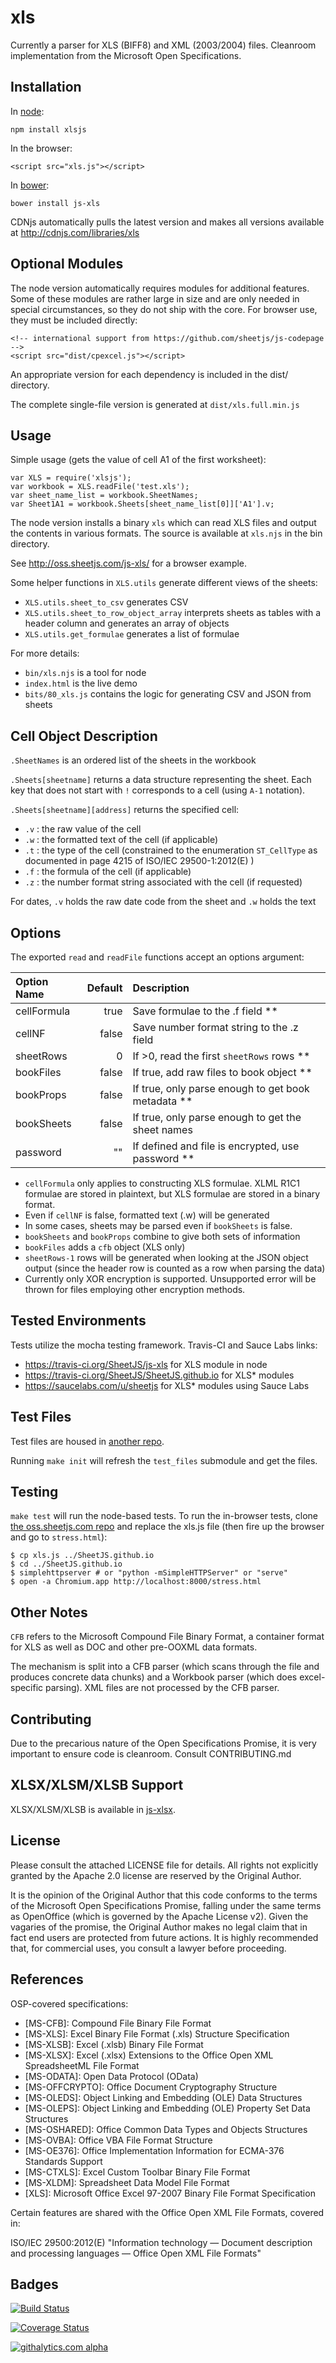 # xls

Currently a parser for XLS (BIFF8) and XML (2003/2004) files.  Cleanroom implementation from the Microsoft Open Specifications.

## Installation

In [node](https://www.npmjs.org/package/xlsjs):

    npm install xlsjs

In the browser:

    <script src="xls.js"></script>

In [bower](http://bower.io/search/?q=js-xls):

    bower install js-xls

CDNjs automatically pulls the latest version and makes all versions available at
<http://cdnjs.com/libraries/xls>

## Optional Modules

The node version automatically requires modules for additional features.  Some of these modules are rather large in size and are only needed in special circumstances, so they do not ship with the core.  For browser use, they must be included directly:

    <!-- international support from https://github.com/sheetjs/js-codepage -->
    <script src="dist/cpexcel.js"></script>

An appropriate version for each dependency is included in the dist/ directory.

The complete single-file version is generated at `dist/xls.full.min.js`

## Usage

Simple usage (gets the value of cell A1 of the first worksheet):

    var XLS = require('xlsjs');
    var workbook = XLS.readFile('test.xls');
    var sheet_name_list = workbook.SheetNames;
    var Sheet1A1 = workbook.Sheets[sheet_name_list[0]]['A1'].v;

The node version installs a binary `xls` which can read XLS files and output the contents in various formats.  The source is available at `xls.njs` in the bin directory.

See <http://oss.sheetjs.com/js-xls/> for a browser example.

Some helper functions in `XLS.utils` generate different views of the sheets:

- `XLS.utils.sheet_to_csv` generates CSV
- `XLS.utils.sheet_to_row_object_array` interprets sheets as tables with a header column and generates an array of objects
- `XLS.utils.get_formulae` generates a list of formulae

For more details:

- `bin/xls.njs` is a tool for node
- `index.html` is the live demo
- `bits/80_xls.js` contains the logic for generating CSV and JSON from sheets

## Cell Object Description

`.SheetNames` is an ordered list of the sheets in the workbook

`.Sheets[sheetname]` returns a data structure representing the sheet.  Each key
that does not start with `!` corresponds to a cell (using `A-1` notation).

`.Sheets[sheetname][address]` returns the specified cell:

- `.v` : the raw value of the cell
- `.w` : the formatted text of the cell (if applicable)
- `.t` : the type of the cell (constrained to the enumeration `ST_CellType` as documented in page 4215 of ISO/IEC 29500-1:2012(E) )
- `.f` : the formula of the cell (if applicable)
- `.z` : the number format string associated with the cell (if requested)

For dates, `.v` holds the raw date code from the sheet and `.w` holds the text

## Options

The exported `read` and `readFile` functions accept an options argument:

| Option Name | Default | Description |
| :---------- | ------: | :---------- |
| cellFormula | true    | Save formulae to the .f field ** |
| cellNF      | false   | Save number format string to the .z field |
| sheetRows   | 0       | If >0, read the first `sheetRows` rows ** |
| bookFiles   | false   | If true, add raw files to book object ** |
| bookProps   | false   | If true, only parse enough to get book metadata ** |
| bookSheets  | false   | If true, only parse enough to get the sheet names |
| password    | ""      | If defined and file is encrypted, use password ** |

- `cellFormula` only applies to constructing XLS formulae.  XLML R1C1 formulae
  are stored in plaintext, but XLS formulae are stored in a binary format.
- Even if `cellNF` is false, formatted text (.w) will be generated
- In some cases, sheets may be parsed even if `bookSheets` is false.
- `bookSheets` and `bookProps` combine to give both sets of information
- `bookFiles` adds a `cfb` object (XLS only)
- `sheetRows-1` rows will be generated when looking at the JSON object output
  (since the header row is counted as a row when parsing the data)
- Currently only XOR encryption is supported.  Unsupported error will be thrown
  for files employing other encryption methods.

## Tested Environments

Tests utilize the mocha testing framework.  Travis-CI and Sauce Labs links:

 - <https://travis-ci.org/SheetJS/js-xls> for XLS module in node
 - <https://travis-ci.org/SheetJS/SheetJS.github.io> for XLS* modules
 - <https://saucelabs.com/u/sheetjs> for XLS* modules using Sauce Labs

## Test Files

Test files are housed in [another repo](https://github.com/SheetJS/test_files).

Running `make init` will refresh the `test_files` submodule and get the files.

## Testing

`make test` will run the node-based tests.  To run the in-browser tests, clone
[the oss.sheetjs.com repo](https://github.com/SheetJS/SheetJS.github.io) and
replace the xls.js file (then fire up the browser and go to `stress.html`):

```
$ cp xls.js ../SheetJS.github.io
$ cd ../SheetJS.github.io
$ simplehttpserver # or "python -mSimpleHTTPServer" or "serve"
$ open -a Chromium.app http://localhost:8000/stress.html
```

## Other Notes

`CFB` refers to the Microsoft Compound File Binary Format, a container format for XLS as well as DOC and other pre-OOXML data formats.

The mechanism is split into a CFB parser (which scans through the file and produces concrete data chunks) and a Workbook parser (which does excel-specific parsing).  XML files are not processed by the CFB parser.

## Contributing

Due to the precarious nature of the Open Specifications Promise, it is very important to ensure code is cleanroom.  Consult CONTRIBUTING.md

## XLSX/XLSM/XLSB Support

XLSX/XLSM/XLSB is available in [js-xlsx](https://github.com/SheetJS/js-xlsx).

## License

Please consult the attached LICENSE file for details.  All rights not explicitly granted by the Apache 2.0 license are reserved by the Original Author.

It is the opinion of the Original Author that this code conforms to the terms of the Microsoft Open Specifications Promise, falling under the same terms as OpenOffice (which is governed by the Apache License v2).  Given the vagaries of the promise, the Original Author makes no legal claim that in fact end users are protected from future actions.  It is highly recommended that, for commercial uses, you consult a lawyer before proceeding.

## References

OSP-covered specifications:

 - [MS-CFB]: Compound File Binary File Format
 - [MS-XLS]: Excel Binary File Format (.xls) Structure Specification
 - [MS-XLSB]: Excel (.xlsb) Binary File Format
 - [MS-XLSX]: Excel (.xlsx) Extensions to the Office Open XML SpreadsheetML File Format
 - [MS-ODATA]: Open Data Protocol (OData)
 - [MS-OFFCRYPTO]: Office Document Cryptography Structure
 - [MS-OLEDS]: Object Linking and Embedding (OLE) Data Structures
 - [MS-OLEPS]: Object Linking and Embedding (OLE) Property Set Data Structures
 - [MS-OSHARED]: Office Common Data Types and Objects Structures
 - [MS-OVBA]: Office VBA File Format Structure
 - [MS-OE376]: Office Implementation Information for ECMA-376 Standards Support
 - [MS-CTXLS]: Excel Custom Toolbar Binary File Format
 - [MS-XLDM]: Spreadsheet Data Model File Format
 - [XLS]: Microsoft Office Excel 97-2007 Binary File Format Specification

Certain features are shared with the Office Open XML File Formats, covered in:

ISO/IEC 29500:2012(E) "Information technology — Document description and processing languages — Office Open XML File Formats"

## Badges

[![Build Status](https://travis-ci.org/SheetJS/js-xls.svg?branch=master)](https://travis-ci.org/SheetJS/js-xls)

[![Coverage Status](http://img.shields.io/coveralls/SheetJS/js-xls/master.svg)](https://coveralls.io/r/SheetJS/js-xls?branch=master)

[![githalytics.com alpha](https://cruel-carlota.pagodabox.com/4ee4284bf2c638cff8ed705c4438a686 "githalytics.com")](http://githalytics.com/SheetJS/js-xls)
